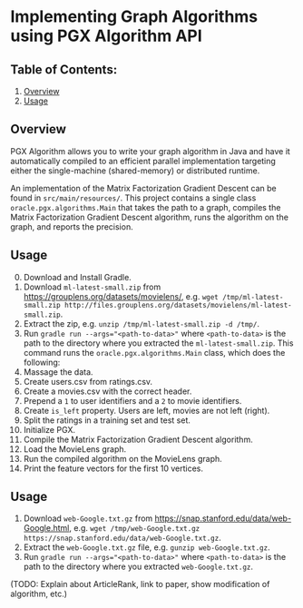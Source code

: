 # Implementing Graph Algorithms using PGX Algorithm API

## Table of Contents:

1. [Overview](#overview)
3. [Usage](#usage)

## Overview <a name="overview"></a>

PGX Algorithm allows you to write your graph algorithm in Java and have it automatically compiled
to an efficient parallel implementation targeting either the single-machine (shared-memory) or
distributed runtime.

An implementation of the Matrix Factorization Gradient Descent can be found in `src/main/resources/`.
This project contains a single class `oracle.pgx.algorithms.Main` that takes the path to a graph, compiles the Matrix
Factorization Gradient Descent algorithm, runs the algorithm on the graph, and reports the precision.

## Usage <a name="usage"></a>

0. Download and Install Gradle.
1. Download `ml-latest-small.zip` from https://grouplens.org/datasets/movielens/, e.g. `wget /tmp/ml-latest-small.zip http://files.grouplens.org/datasets/movielens/ml-latest-small.zip`.
2. Extract the zip, e.g. `unzip /tmp/ml-latest-small.zip -d /tmp/`.
3. Run `gradle run --args="<path-to-data>"` where `<path-to-data>` is the path to the directory where you extracted the `ml-latest-small.zip`. This command runs the `oracle.pgx.algorithms.Main` class, which does the following:
  1. Massage the data.
   1. Create users.csv from ratings.csv.
   2. Create a movies.csv with the correct header.
   3. Prepend a `1` to user identifiers and a `2` to movie identifiers.
   4. Create `is_left` property. Users are left, movies are not left (right).
   5. Split the ratings in a training set and test set.
  2. Initialize PGX.
  3. Compile the Matrix Factorization Gradient Descent algorithm.
  4. Load the MovieLens graph.
  5. Run the compiled algorithm on the MovieLens graph.
  6. Print the feature vectors for the first 10 vertices.

## Usage 

1. Download `web-Google.txt.gz` from https://snap.stanford.edu/data/web-Google.html, e.g. `wget /tmp/web-Google.txt.gz https://snap.stanford.edu/data/web-Google.txt.gz`.
2. Extract the `web-Google.txt.gz` file, e.g. `gunzip web-Google.txt.gz`.
3. Run `gradle run --args="<path-to-data>"` where `<path-to-data>` is the path to the directory where you extracted `web-Google.txt.gz`.

(TODO: Explain about ArticleRank, link to paper, show modification of algorithm, etc.)
